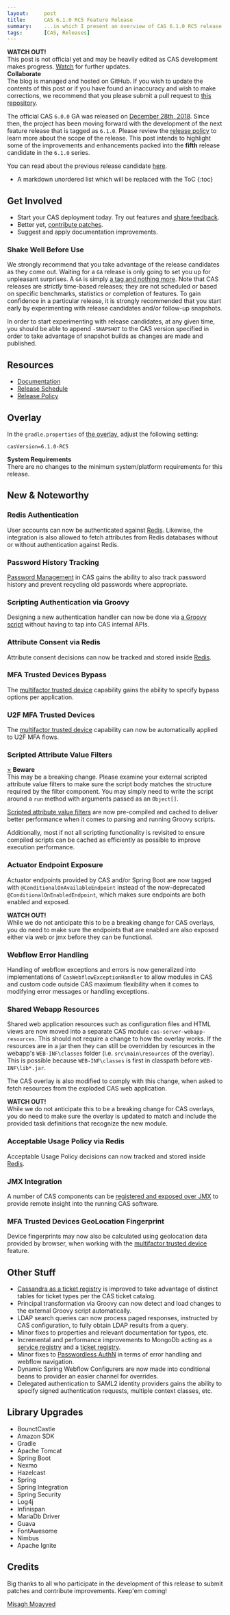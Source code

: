 ```yaml
---
layout:     post
title:      CAS 6.1.0 RC5 Feature Release
summary:    ...in which I present an overview of CAS 6.1.0 RC5 release.
tags:       [CAS, Releases]
---
```


<div class="alert alert-danger">
  <strong>WATCH OUT!</strong><br/>This post is not official yet and may be heavily edited as CAS development makes progress. <a href="https://apereo.github.io/feed.xml">Watch</a> for further updates.
</div>

<div class="alert alert-success">
  <strong>Collaborate</strong><br/>The blog is managed and hosted on GitHub. If you wish to update the contents of this post or if you have found an inaccuracy and wish to make corrections, we recommend that you please submit a pull request to <a href="https://github.com/apereo/apereo.github.io">this repository</a>.
</div>

The official CAS `6.0.0` GA was released on [December 28th, 2018](https://github.com/apereo/cas/releases/tag/v6.0.0). Since then, the project has been moving forward with the development of the next feature release that is tagged as `6.1.0`. Please review the [release policy](https://apereo.github.io/cas/developer/Release-Policy.html) to learn more about the scope of the release. This post intends to highlight some of the improvements and enhancements packed into the **fifth** release candidate in the `6.1.0` series.

You can read about the previous release candidate [here](https://apereo.github.io/2019/06/07/610rc4-release/).

* A markdown unordered list which will be replaced with the ToC
{:toc}

## Get Involved

- Start your CAS deployment today. Try out features and [share feedback](https://apereo.github.io/cas/Mailing-Lists.html).
- Better yet, [contribute patches](https://apereo.github.io/cas/developer/Contributor-Guidelines.html).
- Suggest and apply documentation improvements.

### Shake Well Before Use

We strongly recommend that you take advantage of the release candidates as they come out. Waiting for a `GA` release is only going to set you up for unpleasant surprises. A `GA` is simply [a tag and nothing more](https://apereo.github.io/2017/03/08/the-myth-of-ga-rel/). Note that CAS releases are *strictly* time-based releases; they are not scheduled or based on specific benchmarks, statistics or completion of features. To gain confidence in a particular release, it is strongly recommended that you start early by experimenting with release candidates and/or follow-up snapshots.

In order to start experimenting with release candidates, at any given time, you should be able to append `-SNAPSHOT` to the CAS version specified in order to take advantage of snapshot builds as changes are made and published.

## Resources

- [Documentation](https://apereo.github.io/cas/development/)
- [Release Schedule](https://github.com/apereo/cas/milestones)
- [Release Policy](https://apereo.github.io/cas/developer/Release-Policy.html)

## Overlay

In the `gradle.properties` of [the overlay](https://github.com/apereo/cas-overlay-template), adjust the following setting:

```properties
casVersion=6.1.0-RC5
```

<div class="alert alert-info">
  <strong>System Requirements</strong><br/>There are no changes to the minimum system/platform requirements for this release.
</div>

## New & Noteworthy

### Redis Authentication

User accounts can now be authenticated against [Redis](https://apereo.github.io/cas/development/installation/Redis-Authentication.html). Likewise,
the integration is also allowed to fetch attributes from Redis databases without or without authentication against Redis.

### Password History Tracking

[Password Management](https://apereo.github.io/cas/development/password_management/Password-Management.html) in CAS
gains the ability to also track password history and prevent recycling old passwords where appropriate.

### Scripting Authentication via Groovy

Designing a new authentication handler can now be done via [a Groovy script](https://apereo.github.io/cas/development/installation/Groovy-Authentication.html) without having
to tap into CAS internal APIs.

### Attribute Consent via Redis

Attribute consent decisions can now be tracked and stored inside [Redis](https://apereo.github.io/cas/development/integration/Attribute-Release-Consent.html).

### MFA Trusted Devices Bypass

The [multifactor trusted device](https://apereo.github.io/cas/development/mfa/Multifactor-TrustedDevice-Authentication.html) capability gains the ability to specify bypass options per application.

### U2F MFA Trusted Devices 

The [multifactor trusted device](https://apereo.github.io/cas/development/mfa/Multifactor-TrustedDevice-Authentication.html) capability 
can now be automatically applied to U2F MFA flows.

### Scripted Attribute Value Filters

<div class="alert alert-warning">
  <a href="#" class="close" data-dismiss="alert" aria-label="close">&times;</a>
  <strong>Beware</strong><br />This may be a breaking change. Please examine your external scripted attribute value filters to make sure
  the script body matches the structure required by the filter component. You may simply need to write the script around a <code>run</code>
  method with arguments passed as an <code>Object[]</code>.
</div>

[Scripted attribute value filters](https://apereo.github.io/cas/development/integration/Attribute-Value-Release-Policies.html) are now pre-compiled
and cached to deliver better performance when it comes to parsing and running Groovy scripts.

Additionally, most if not all scripting functionality is revisited to ensure compiled scripts can be cached as efficiently as possible
to improve execution performance.

### Actuator Endpoint Exposure

Actuator endpoints provided by CAS and/or Spring Boot are now tagged with `@ConditionalOnAvailableEndpoint` instead of the now-deprecated `@ConditionalOnEnabledEndpoint`,
which makes sure endpoints are both enabled and exposed.

<div class="alert alert-info">
  <strong>WATCH OUT!</strong><br/>While we do not anticipate this to be a breaking change for CAS overlays, you do need to make sure
  the endpoints that are enabled are also exposed either via web or jmx before they can be functional.
</div>

### Webflow Error Handling

Handling of webflow exceptions and errors is now generalized into implementations of `CasWebflowExceptionHandler` to allow
modules in CAS and custom code outside CAS maximum flexibility when it comes to modifying error messages or handling exceptions.

### Shared Webapp Resources

Shared web application resources such as configuration files and HTML views are now moved into a separate CAS module `cas-server-webapp-resources`. 
This should not require a change to how the overlay works. If the resources are in a jar then they can still be overridden by resources in the webapp's 
`WEB-INF\classes` folder (i.e. `src\main\resources` of the overlay). This is possible because `WEB-INF\classes` is first in classpath before `WEB-INF\lib*.jar`.

The CAS overlay is also modified to comply with this change, when asked to fetch resources from the exploded CAS web application.

<div class="alert alert-info">
  <strong>WATCH OUT!</strong><br/>While we do not anticipate this to be a breaking change for CAS overlays, you do need to make sure
  the overlay is updated to match and include the provided task definitions that recognize the new module.
</div>

### Acceptable Usage Policy via Redis

Acceptable Usage Policy decisions can now tracked and stored inside [Redis](https://apereo.github.io/cas/development/webflow/Webflow-Customization-AUP.html).

### JMX Integration

A number of CAS components can be [registered and exposed over JMX](https://apereo.github.io/cas/development/integration/JMX-Integration.html) to provide remote insight into the running CAS software.
 
### MFA Trusted Devices GeoLocation Fingerprint

Device fingerprints may now also be calculated using geolocation data provided by browser, when working with the [multifactor trusted device](https://apereo.github.io/cas/development/mfa/Multifactor-TrustedDevice-Authentication.html) feature.

## Other Stuff

- [Cassandra as a ticket registry](https://apereo.github.io/cas/development/ticketing/Cassandra-Ticket-Registry.html) is improved to take advantage of distinct tables for ticket types per the CAS ticket catalog.
- Principal transformation via Groovy can now detect and load changes to the external Groovy script automatically.
- LDAP search queries can now process paged responses, instructed by CAS configuration, to fully obtain LDAP results from a query.
- Minor fixes to properties and relevant documentation for typos, etc.
- Incremental and performance improvements to MongoDb acting as a [service registry](https://apereo.github.io/cas/development/services/MongoDb-Service-Management.html) and a [ticket registry](https://apereo.github.io/cas/development/ticketing/MongoDb-Ticket-Registry.html).
- Minor fixes to [Passwordless AuthN](https://apereo.github.io/cas/development/installation/Passwordless-Authentication.html) in terms of error handling and webflow navigation.
- Dynamic Spring Webflow Configurers are now made into conditional beans to provider an easier channel for overrides.
- Delegated authentication to SAML2 identity providers gains the ability to specify signed authentication requests, multiple context classes, etc.

## Library Upgrades

- BounctCastle
- Amazon SDK
- Gradle
- Apache Tomcat
- Spring Boot
- Nexmo
- Hazelcast
- Spring
- Spring Integration
- Spring Security
- Log4j
- Infinispan
- MariaDb Driver
- Guava
- FontAwesome
- Nimbus
- Apache Ignite

## Credits

Big thanks to all who participate in the development of this release to submit patches and contribute improvements. Keep'em coming!

[Misagh Moayyed](https://twitter.com/misagh84)
